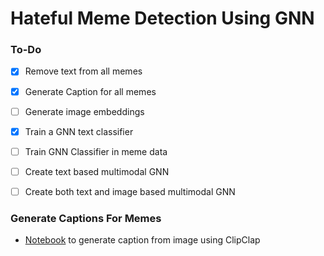 # Hateful Meme Detection Using GNN
### To-Do

- [x] Remove text from all memes

- [x] Generate Caption for all memes

- [ ] Generate image embeddings

- [x] Train a GNN text classifier

- [ ] Train GNN Classifier in meme data

- [ ] Create text based multimodal GNN

- [ ] Create both text and image based multimodal GNN

  

### Generate Captions For Memes

- [Notebook](https://colab.research.google.com/drive/1v5wL5VMtmjwl0IomSq-AQIRKt7hk656E?usp=sharing) to generate caption from image using ClipClap

  

